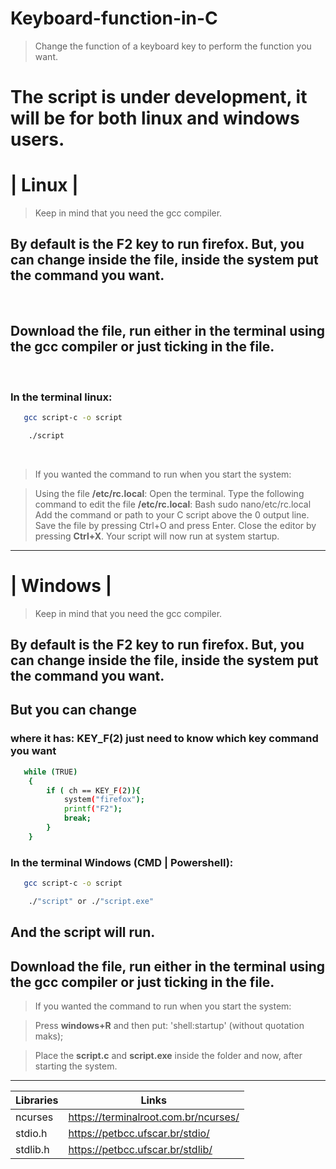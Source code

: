 # Keyboard-function-in-C

> Change the function of a keyboard key to perform the function you want.

# The script is under development, it will be for both linux and windows users.


# | Linux |
> Keep in mind that you need the gcc compiler.

## By default is the **F2** key to run firefox. But, you can change inside the file, inside the **system** put the command you want.

<br>

## Download the file, run either in the terminal using the gcc compiler or just ticking in the file.

<br>

### In the terminal linux:

```sh
   gcc script-c -o script
```

```sh
    ./script
```

<br>

> If you wanted the command to run when you start the system:

> Using the file **/etc/rc.local**: Open the terminal. Type the following command to edit the file **/etc/rc.local**: Bash sudo nano/etc/rc.local Add the command or path to your C script above the 0 output line. Save the file by pressing Ctrl+O and press Enter. Close the editor by pressing **Ctrl+X**. Your script will now run at system startup.

<hr>

# | Windows |
> Keep in mind that you need the gcc compiler.

## By default is the **F2** key to run firefox. But, you can change inside the file, inside the **system** put the command you want.

## But you can change 

### where it has: **KEY_F(2)** just need to know which key command you want

```sh
   while (TRUE)
    {
        if ( ch == KEY_F(2)){
            system("firefox");
            printf("F2");
            break;   
        }
    }
```

### In the terminal Windows (CMD | Powershell):

```sh
   gcc script-c -o script
```

```sh
    ./"script" or ./"script.exe" 
``` 

## And the script will run.

## Download the file, run either in the terminal using the gcc compiler or just ticking in the file.

> If you wanted the command to run when you start the system:

> Press **windows+R** and then put: 'shell:startup' (without quotation maks);

> Place the **script.c** and **script.exe** inside the folder and now, after starting the system.

<hr>

| Libraries |  Links |
| ------ | ------ |
| ncurses | https://terminalroot.com.br/ncurses/
| stdio.h | https://petbcc.ufscar.br/stdio/
| stdlib.h | https://petbcc.ufscar.br/stdlib/

